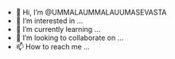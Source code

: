- 👋 Hi, I’m @UMMALAUMMALAUUMASEVASTA
- 👀 I’m interested in ...
- 🌱 I’m currently learning ...
- 💞️ I’m looking to collaborate on ...
- 📫 How to reach me ...

<!---
UMMALAUMMALAUUMASEVASTA/UMMALAUMMALAUUMASEVASTA is a ✨ special ✨ repository because its `README.md` (this file) appears on your GitHub profile.
You can click the Preview link to take a look at your changes.
--->
